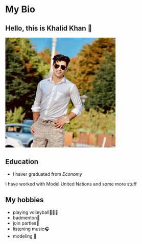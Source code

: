 # My Bio

## Hello, this is Khalid Khan 🙂

![photo](/student-bios/img/khalid.jpg)

## Education

- I haver graduated from _Economy_

I have worked with Model United Nations and some more stuff

## My hobbies

- playing volleyball🤾🏻‍♂️
- badmenton🏸
- join parties🎸
- listening music🎧
- modeling 👔
